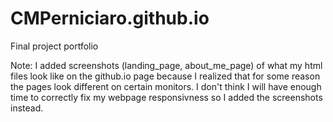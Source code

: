 # CMPerniciaro.github.io

Final project portfolio

Note: I added screenshots (landing_page, about_me_page) of what my html files look like on the github.io page because I realized that for some reason
the pages look different on certain monitors. I don't think I will have enough time to correctly fix my webpage responsivness so I added 
the screenshots instead.
